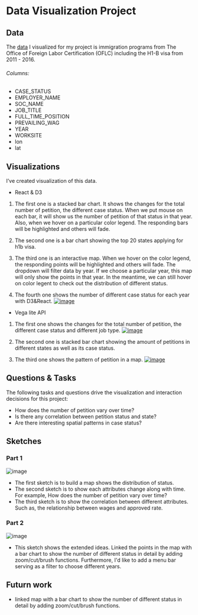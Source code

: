 # Data Visualization Project

## Data

The [data](https://gist.github.com/yinhao0424/9f1730ca91ab6a472fc212761267fa39) I visualized for my project is immigration programs from The Office of Foreign Labor Certification (OFLC) including the H1-B visa from 2011 - 2016.

###### Columns: 
 *  CASE_STATUS
 *  EMPLOYER_NAME
 *  SOC_NAME
 *  JOB_TITLE
 *  FULL_TIME_POSITION
 *  PREVAILING_WAG
 *  YEAR
 *  WORKSITE
 *  lon
 *  lat

## Visualizations

I’ve created visualization of this data. 
- React & D3
 1. The first one is a stacked bar chart. It shows the changes for the total number of petition, the different case status. When we put mouse on each bar, it will show us the number of petition of that status in that year. Also, when we hover on a particular color legend. The responding bars will be highlighted and others will fade.  

 2. The second one is a bar chart showing the top 20 states applying for h1b visa. 
 
 3. The third one is an interactive map. When we hover on the color legend, the responding points will be highlighted and others will fade. The dropdown will filter data by year. If we choose a particular year, this map will only show the points in that year. In the meantime, we can still hover on color legent to check out the distribution of different status.
 
 4. The fourth one shows the number of different case status for each year with D3&React.
[![image](https://user-images.githubusercontent.com/44931709/66445343-784bf480-ea14-11e9-9351-c867695cea39.png)](https://beta.vizhub.com/yinhao0424/b3520ce6b373400fa819398654be5b9c)

- Vega lite API
 1. The first one shows the changes for the total number of petition, the different case status and different job type. 
 [![image](https://user-images.githubusercontent.com/44931709/65516192-8f380600-deae-11e9-934e-d01ca1466616.png)](https://beta.vizhub.com/yinhao0424/75b00344e86f4c8b9253c9dad751387a)

 2. The second one is stacked bar chart showing the amount of petitions in different states as well as its case status.
 
 
 3. The third one shows the pattern of petition in a map.
[![image](https://user-images.githubusercontent.com/44931709/66445807-0ecce580-ea16-11e9-933f-3cd10c193067.png)](https://beta.vizhub.com/yinhao0424/5aafc3f42b424fddb2573a7fc377a855)




## Questions & Tasks

The following tasks and questions drive the visualization and interaction decisions for this project:

 * How does the number of petition vary over time? 
 * Is there any correlation between petition status and state?
 * Are there interesting spatial patterns in case status?
 
## Sketches
### Part 1
![image](https://user-images.githubusercontent.com/44931709/65524721-4424ef80-debc-11e9-9263-948eb1c60a3c.png)
 * The first sketch is to build a map shows the distribution of status. 
 * The second sketch is to show each attributes change along with time. For example, How does the number of petition vary over time?
 * The third sketch is to show the correlation between different attributes. Such as, the relationship between wages and approved rate.
 ### Part 2
 ![image](https://user-images.githubusercontent.com/44931709/66012228-568ec280-e494-11e9-9e99-e99645fe5843.png)
 * This sketch shows the extended ideas. Linked the points in the map with a bar chart to show the number of different status in detail by adding zoom/cut/brush functions. Furthermore, I'd like to add a menu bar serving as a filter to choose different years. 
 
 ## Futurn work
 * linked map with a bar chart to show the number of different status in detail by adding zoom/cut/brush functions.



